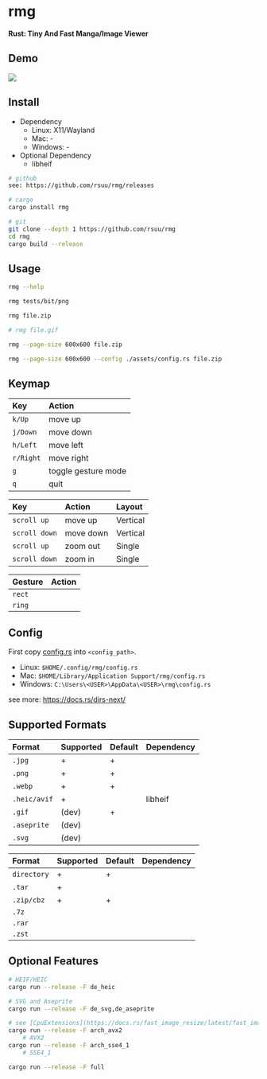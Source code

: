 # rmg

**Rust: Tiny And Fast Manga/Image Viewer**

## Demo

![](./assets/demo.jpg)

## Install

+ Dependency
  + Linux: X11/Wayland
  + Mac: -
  + Windows: -
+ Optional Dependency
  + libheif

```bash
# github
see: https://github.com/rsuu/rmg/releases

# cargo
cargo install rmg

# git
git clone --depth 1 https://github.com/rsuu/rmg
cd rmg
cargo build --release
```

## Usage

```bash
rmg --help

rmg tests/bit/png

rmg file.zip

# rmg file.gif

rmg --page-size 600x600 file.zip

rmg --page-size 600x600 --config ./assets/config.rs file.zip
```

## Keymap

|Key      | Action              |
|:-       |:-                   |
|`k/Up`   | move up             |
|`j/Down` | move down           |
|`h/Left` | move left           |
|`r/Right`| move right          |
|`g`      | toggle gesture mode |
|`q`      | quit                |

|Key          | Action    |  Layout     |
|:-           |:-         |:-           |
|`scroll up`  | move up   | Vertical    |
|`scroll down`| move down | Vertical    |
|`scroll up`  | zoom out  | Single      |
|`scroll down`| zoom in   | Single      |

|Gesture  | Action   |
|:-       |:-        |
|`rect`   |          |
|`ring`   |          |

## Config

First copy [config.rs](https://raw.githubusercontent.com/rsuu/rmg/main/assets/config.rs) into `<config_path>`.

+ Linux: `$HOME/.config/rmg/config.rs`
+ Mac: `$HOME/Library/Application Support/rmg/config.rs`
+ Windows: `C:\Users\<USER>\AppData\<USER>\rmg\config.rs`

see more: https://docs.rs/dirs-next/

## Supported Formats

| Format     | Supported | Default | Dependency|
|:-          |:-         |:-       |:-         |
|`.jpg`      | +         | +       |           |
|`.png`      | +         | +       |           |
|`.webp`     | +         | +       |           |
|`.heic/avif`| +         |         | libheif   |
|`.gif`      | (dev)     | +       |           |
|`.aseprite` | (dev)     |         |           |
|`.svg`      | (dev)     |         |           |

| Format    | Supported | Default | Dependency|
|:-         |:-         |:-       |:-         |
|`directory`| +         | +       |           |
|`.tar`     | +         |         |           |
|`.zip/cbz` | +         | +       |           |
|`.7z`      |           |         |           |
|`.rar`     |           |         |           |
|`.zst`     |           |         |           |

## Optional Features

```bash
# HEIF/HEIC
cargo run --release -F de_heic

# SVG and Aseprite
cargo run --release -F de_svg,de_aseprite

# see [CpuExtensions](https://docs.rs/fast_image_resize/latest/fast_image_resize/index.html#resize-rgb8-image-u8x3-4928x3279--852x567)
cargo run --release -F arch_avx2
    # AVX2
cargo run --release -F arch_sse4_1
    # SSE4_1

cargo run --release -F full
```
